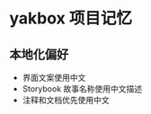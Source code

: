 # yakbox 项目记忆

## 本地化偏好

- 界面文案使用中文
- Storybook 故事名称使用中文描述
- 注释和文档优先使用中文

<!-- 最后更新时间: 2025-07-09T19:55:00+08:00 -->
<!-- 更新说明: 初始化项目记忆，记录本地化偏好 -->
